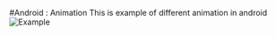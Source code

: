 #Android : Animation
This is example of different animation in android 
![Example](https://raw.githubusercontent.com/mohit008/Animation/master/res/drawable/animation1.png "") 